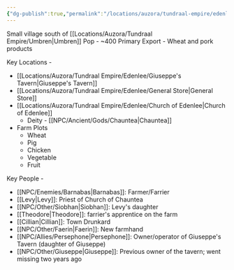 ```yaml
---
{"dg-publish":true,"permalink":"/locations/auzora/tundraal-empire/edenlee/edenlee/"}
---
```



Small village south of [[Locations/Auzora/Tundraal Empire/Umbren\|Umbren]] 
Pop - ~400 
Primary Export - Wheat and pork products 

Key Locations -
- [[Locations/Auzora/Tundraal Empire/Edenlee/Giuseppe's Tavern\|Giuseppe's Tavern]]
- [[Locations/Auzora/Tundraal Empire/Edenlee/General Store\|General Store]]
- [[Locations/Auzora/Tundraal Empire/Edenlee/Church of Edenlee\|Church of Edenlee]]
    - Deity - [[NPC/Ancient/Gods/Chauntea\|Chauntea]]
- Farm Plots
    - Wheat
    - Pig
    - Chicken
    - Vegetable
    - Fruit 

Key People -
- [[NPC/Enemies/Barnabas\|Barnabas]]: Farmer/Farrier
- [[Levy\|Levy]]: Priest of Church of Chauntea
- [[NPC/Other/Siobhan\|Siobhan]]: Levy's daughter
- [[Theodore\|Theodore]]: farrier's apprentice on the farm
- [[Cillian\|Cillian]]: Town Drunkard
- [[NPC/Other/Faerin\|Faerin]]: New farmhand
- [[NPC/Allies/Persephone\|Persephone]]: Owner/operator of Giuseppe's Tavern (daughter of Giuseppe)
- [[NPC/Other/Giuseppe\|Giuseppe]]: Previous owner of the tavern; went missing two years ago

